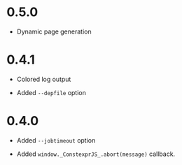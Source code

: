 # 0.5.0

* Dynamic page generation

# 0.4.1

* Colored log output

* Added `--depfile` option

# 0.4.0

* Added `--jobtimeout` option

* Added `window._ConstexprJS_.abort(message)` callback.
